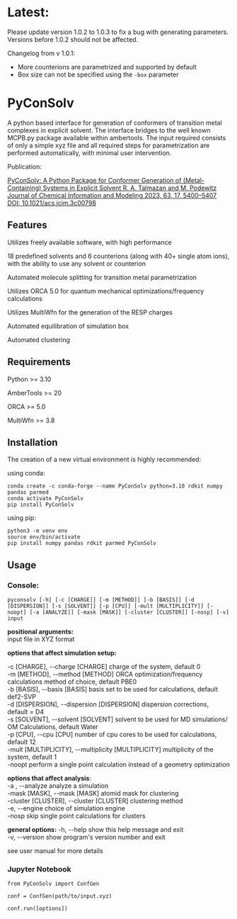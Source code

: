 # Latest:
Please update version 1.0.2 to 1.0.3 to fix a bug with generating parameters. Versions before 1.0.2 should not be affected.

Changelog from v 1.0.1:

- More counterions are parametrized and supported by default
- Box size can not be specified using the `-box` parameter


# PyConSolv

A python based interface for generation of conformers of transition metal complexes in explicit solvent.
The interface bridges to the well known MCPB.py package available within ambertools. The input required 
consists of only a simple xyz file and all required steps for parametrization are performed automatically,
with minimal user intervention.

Publication:

[PyConSolv: A Python Package for Conformer Generation of (Metal-Containing) Systems in Explicit Solvent
R. A. Talmazan and M. Podewitz
Journal of Chemical Information and Modeling 2023, 63, 17, 5400–5407
DOI: 10.1021/acs.jcim.3c00798](https://pubs.acs.org/doi/full/10.1021/acs.jcim.3c00798)



## Features
Utilizes freely available software, with high performance

18 predefined solvents and 6 counterions (along with 40+ single atom ions), with the ability to use any solvent or counterion

Automated molecule splitting for transition metal parametrization

Utilizes ORCA 5.0 for quantum mechanical optimizations/frequency calculations

Utilizes MultiWfn for the generation of the RESP charges

Automated equilibration of simulation box

Automated clustering


## Requirements

Python >= 3.10

AmberTools >= 20

ORCA >= 5.0

MultiWfn >= 3.8

## Installation

The creation of a new virtual environment is highly recommended:

using conda:
```
conda create -c conda-forge --name PyConSolv python=3.10 rdkit numpy pandas parmed
conda activate PyConSolv
pip install PyConSolv
```

using pip:
```
python3 -m venv env
source env/bin/activate
pip install numpy pandas rdkit parmed PyConSolv
```

## Usage

### Console:
```
pyconsolv [-h] [-c [CHARGE]] [-m [METHOD]] [-b [BASIS]] [-d [DISPERSION]] [-s [SOLVENT]] [-p [CPU]] [-mult [MULTIPLICITY]] [-noopt] [-a [ANALYZE]] [-mask [MASK]] [-cluster [CLUSTER]] [-nosp] [-v] input
```

**positional arguments:**  
input file in XYZ format

**options that affect simulation setup:**  
 
  -c [CHARGE], --charge [CHARGE] charge of the system, default 0  
  -m [METHOD], --method [METHOD] ORCA optimization/frequency calculations method of choice, default PBE0  
  -b [BASIS], --basis [BASIS] basis set to be used for calculations, default def2-SVP  
  -d [DISPERSION], --dispersion [DISPERSION] dispersion corrections, default = D4  
  -s [SOLVENT], --solvent [SOLVENT] solvent to be used for MD simulations/ OM Calculations, default Water  
  -p [CPU], --cpu [CPU] number of cpu cores to be used for calculations, default 12  
  -mult [MULTIPLICITY], --multiplicity [MULTIPLICITY] multiplicity of the system, default 1   
  -noopt perform a single point calculation instead of a geometry optimization
  
**options that affect analysis**:   
  -a , --analyze analyze a simulation  
  -mask [MASK], --mask [MASK] atomid mask for clustering  
  -cluster [CLUSTER], --cluster [CLUSTER] clustering method  
  -e, --engine         choice of simulation engine  
  -nosp skip single point calculations for clusters


**general options:**
  -h, --help            show this help message and exit  
  -v, --version         show program's version number and exit  


see user manual for more details


### Jupyter Notebook

```
from PyConSolv import ConfGen

conf = ConfGen(path/to/input.xyz)

conf.run([options])
```



